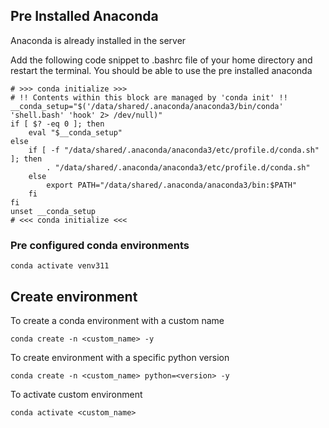 ## Pre Installed Anaconda
Anaconda is already installed in the server

Add the following code snippet to .bashrc file of your home directory and restart the terminal.
You should be able to use the pre installed anaconda
```shell
# >>> conda initialize >>>
# !! Contents within this block are managed by 'conda init' !!
__conda_setup="$('/data/shared/.anaconda/anaconda3/bin/conda' 'shell.bash' 'hook' 2> /dev/null)"
if [ $? -eq 0 ]; then
    eval "$__conda_setup"
else
    if [ -f "/data/shared/.anaconda/anaconda3/etc/profile.d/conda.sh" ]; then
        . "/data/shared/.anaconda/anaconda3/etc/profile.d/conda.sh"
    else
        export PATH="/data/shared/.anaconda/anaconda3/bin:$PATH"
    fi
fi
unset __conda_setup
# <<< conda initialize <<<
```
### Pre configured conda environments
```shell
conda activate venv311
```

## Create environment
To create a conda environment with a custom name
```shell
conda create -n <custom_name> -y
```
To create environment with a specific python version
```shell
conda create -n <custom_name> python=<version> -y
```
To activate custom environment
```shell
conda activate <custom_name>
```

[//]: # (## To install custom pip within an environment)

[//]: # (To check available packages in your virtual environment)

[//]: # (```shell)

[//]: # (conda list -n [your_environment])

[//]: # (```)

[//]: # ()
[//]: # (```shell)

[//]: # (conda install -c conda-forge -n [your_env] [your package])

[//]: # (```)

